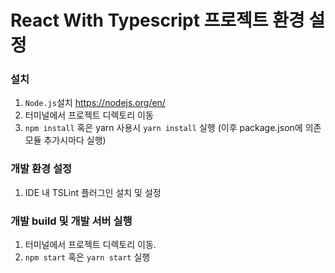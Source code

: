 # React With Typescript 프로젝트 환경 설정

### 설치
1. `Node.js`설치 https://nodejs.org/en/
2. 터미널에서 프로젝트 디렉토리 이동
3. `npm install` 혹은 yarn 사용시 `yarn install` 실행 (이후 package.json에 의존 모듈 추가시마다 실행)


### 개발 환경 설정
1. IDE 내 TSLint 플러그인 설치 및 설정

### 개발 build 및 개발 서버 실행
1. 터미널에서 프로젝트 디렉토리 이동.
2. `npm start` 혹은 `yarn start` 실행 
